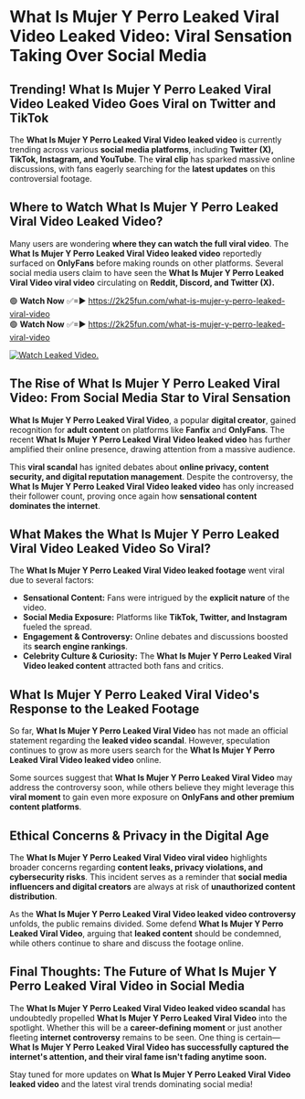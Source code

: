 # What Is Mujer Y Perro Leaked Viral Video Leaked Video: Viral Sensation Taking Over Social Media

## **Trending! What Is Mujer Y Perro Leaked Viral Video Leaked Video Goes Viral on Twitter and TikTok**
The **What Is Mujer Y Perro Leaked Viral Video leaked video** is currently trending across various **social media platforms**, including **Twitter (X), TikTok, Instagram, and YouTube**. The **viral clip** has sparked massive online discussions, with fans eagerly searching for the **latest updates** on this controversial footage.

## **Where to Watch What Is Mujer Y Perro Leaked Viral Video Leaked Video?**
Many users are wondering **where they can watch the full viral video**. The **What Is Mujer Y Perro Leaked Viral Video leaked video** reportedly surfaced on **OnlyFans** before making rounds on other platforms. Several social media users claim to have seen the **What Is Mujer Y Perro Leaked Viral Video viral video** circulating on **Reddit, Discord, and Twitter (X).**

🟢 **Watch Now** ✅=► https://2k25fun.com/what-is-mujer-y-perro-leaked-viral-video  
🟢 **Watch Now** ✅=► https://2k25fun.com/what-is-mujer-y-perro-leaked-viral-video  

[![Watch Leaked Video.](https://miro.medium.com/v2/resize:fit:828/format:webp/1*cilzJN44JGOrTw9NJCrNHA.gif "Watch Leaked Video")](https://2k25fun.com/what-is-mujer-y-perro-leaked-viral-video)

## **The Rise of What Is Mujer Y Perro Leaked Viral Video: From Social Media Star to Viral Sensation**
**What Is Mujer Y Perro Leaked Viral Video**, a popular **digital creator**, gained recognition for **adult content** on platforms like **Fanfix** and **OnlyFans**. The recent **What Is Mujer Y Perro Leaked Viral Video leaked video** has further amplified their online presence, drawing attention from a massive audience.

This **viral scandal** has ignited debates about **online privacy, content security, and digital reputation management**. Despite the controversy, the **What Is Mujer Y Perro Leaked Viral Video leaked video** has only increased their follower count, proving once again how **sensational content dominates the internet**.

## **What Makes the What Is Mujer Y Perro Leaked Viral Video Leaked Video So Viral?**
The **What Is Mujer Y Perro Leaked Viral Video leaked footage** went viral due to several factors:
- **Sensational Content:** Fans were intrigued by the **explicit nature** of the video.
- **Social Media Exposure:** Platforms like **TikTok, Twitter, and Instagram** fueled the spread.
- **Engagement & Controversy:** Online debates and discussions boosted its **search engine rankings**.
- **Celebrity Culture & Curiosity:** The **What Is Mujer Y Perro Leaked Viral Video leaked content** attracted both fans and critics.

## **What Is Mujer Y Perro Leaked Viral Video's Response to the Leaked Footage**
So far, **What Is Mujer Y Perro Leaked Viral Video** has not made an official statement regarding the **leaked video scandal**. However, speculation continues to grow as more users search for the **What Is Mujer Y Perro Leaked Viral Video leaked video** online.

Some sources suggest that **What Is Mujer Y Perro Leaked Viral Video** may address the controversy soon, while others believe they might leverage this **viral moment** to gain even more exposure on **OnlyFans and other premium content platforms**.

## **Ethical Concerns & Privacy in the Digital Age**
The **What Is Mujer Y Perro Leaked Viral Video viral video** highlights broader concerns regarding **content leaks, privacy violations, and cybersecurity risks**. This incident serves as a reminder that **social media influencers and digital creators** are always at risk of **unauthorized content distribution**.

As the **What Is Mujer Y Perro Leaked Viral Video leaked video controversy** unfolds, the public remains divided. Some defend **What Is Mujer Y Perro Leaked Viral Video**, arguing that **leaked content** should be condemned, while others continue to share and discuss the footage online.

## **Final Thoughts: The Future of What Is Mujer Y Perro Leaked Viral Video in Social Media**
The **What Is Mujer Y Perro Leaked Viral Video leaked video scandal** has undoubtedly propelled **What Is Mujer Y Perro Leaked Viral Video** into the spotlight. Whether this will be a **career-defining moment** or just another fleeting **internet controversy** remains to be seen. One thing is certain—**What Is Mujer Y Perro Leaked Viral Video has successfully captured the internet's attention, and their viral fame isn't fading anytime soon.**

Stay tuned for more updates on **What Is Mujer Y Perro Leaked Viral Video leaked video** and the latest viral trends dominating social media!